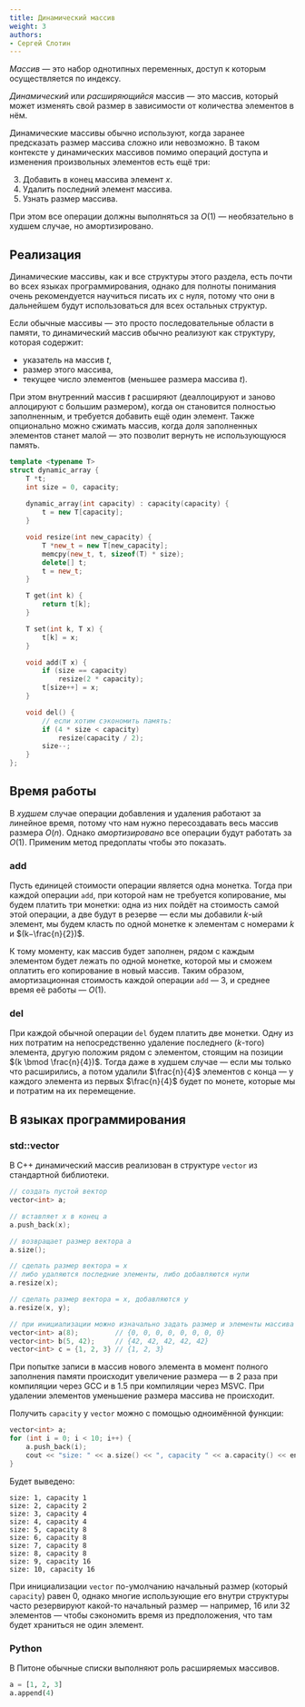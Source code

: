 ```yaml
---
title: Динамический массив
weight: 3
authors:
- Сергей Слотин
---
```


*Массив* — это набор однотипных переменных, доступ к которым осуществляется по индексу.

*Динамический* или *расширяющийся* массив — это массив, который может изменять свой размер в зависимости от количества элементов в нём.

Динамические массивы обычно используют, когда заранее предсказать размер массива сложно или невозможно. В таком контексте у динамических массивов помимо операций доступа и изменения произвольных элементов есть ещё три:

3. Добавить в конец массива элемент $x$.
4. Удалить последний элемент массива.
5. Узнать размер массива.

При этом все операции должны выполняться за $O(1)$ — необязательно в худшем случае, но амортизировано.

## Реализация

Динамические массивы, как и все структуры этого раздела, есть почти во всех языках программирования, однако для полноты понимания очень рекомендуется научиться писать их с нуля, потому что они в дальнейшем будут использоваться для всех остальных структур.

Если обычные массивы — это просто последовательные области в памяти, то динамический массив обычно реализуют как структуру, которая содержит:

- указатель на массив $t$,
- размер этого массива,
- текущее число элементов (меньшее размера массива $t$).

При этом внутренний массив $t$ расширяют (деаллоцируют и заново аллоцируют с большим размером), когда он становится полностью заполненным, и требуется добавить ещё один элемент. Также опционально можно сжимать массив, когда доля заполненных элементов станет малой — это позволит вернуть не использующуюся память.

```cpp
template <typename T>
struct dynamic_array {
    T *t;
    int size = 0, capacity;
    
    dynamic_array(int capacity) : capacity(capacity) {
        t = new T[capacity];
    }

    void resize(int new_capacity) {
        T *new_t = new T[new_capacity];
        memcpy(new_t, t, sizeof(T) * size);
        delete[] t;
        t = new_t;
    }

    T get(int k) {
        return t[k];
    }

    T set(int k, T x) {
        t[k] = x;
    }

    void add(T x) {
        if (size == capacity)
            resize(2 * capacity);
        t[size++] = x;
    }

    void del() {
        // если хотим сэкономить память:
        if (4 * size < capacity)
            resize(capacity / 2);
        size--;
    }
};
```

## Время работы

В *худшем* случае операции добавления и удаления работают за линейное время, потому что нам нужно пересоздавать весь массив размера $O(n)$. Однако *амортизировано* все операции будут работать за $O(1)$. Применим метод предоплаты чтобы это показать.

### add

Пусть единицей стоимости операции является одна монетка. Тогда при каждой операции `add`, при которой нам не требуется копирование, мы будем платить три монетки: одна из них пойдёт на стоимость самой этой операции, а две будут в резерве — если мы добавили $k$-ый элемент, мы будем класть по одной монетке к элементам с номерами $k$ и $(k−\frac{n}{2})$.

К тому моменту, как массив будет заполнен, рядом с каждым элементом будет лежать по одной монетке, которой мы и сможем оплатить его копирование в новый массив. Таким образом, амортизационная стоимость каждой операции `add` — 3, и среднее время её работы — $O(1)$.

### del

При каждой обычной операции `del` будем платить две монетки. Одну из них потратим на непосредственно удаление последнего ($k$-того) элемента, другую положим рядом с элементом, стоящим на позиции $(k \bmod \frac{n}{4})$. Тогда даже в худшем случае — если мы только что расширились, а потом удалили $\frac{n}{4}$ элементов с конца — у каждого элемента из первых $\frac{n}{4}$ будет по монете, которые мы и потратим на их перемещение.

## В языках программирования

### std::vector

В С++ динамический массив реализован в структуре `vector` из стандартной библиотеки.

```cpp
// создать пустой вектор
vector<int> a;

// вставляет x в конец a
a.push_back(x);

// возвращает размер вектора а
a.size();

// сделать размер вектора = x
// либо удаляются последние элементы, либо добавляются нули
a.resize(x);

// сделать размер вектора = x, добавляются y
a.resize(x, y);

// при инициализации можно изначально задать размер и элементы массива
vector<int> a(8);         // {0, 0, 0, 0, 0, 0, 0, 0}
vector<int> b(5, 42);     // {42, 42, 42, 42, 42}
vector<int> c = {1, 2, 3} // {1, 2, 3}
```

При попытке записи в массив нового элемента в момент полного заполнения памяти происходит увеличение размера — в 2 раза при компиляции через GCC и в 1.5 при компиляции через MSVC. При удалении элементов уменьшение размера массива не происходит.

Получить `capacity` у `vector` можно с помощью одноимённой функции:


```cpp
vector<int> a;
for (int i = 0; i < 10; i++) {
    a.push_back(i);
    cout << "size: " << a.size() << ", capacity " << a.capacity() << endl;
}
```

Будет выведено:

```
size: 1, capacity 1
size: 2, capacity 2
size: 3, capacity 4
size: 4, capacity 4
size: 5, capacity 8
size: 6, capacity 8
size: 7, capacity 8
size: 8, capacity 8
size: 9, capacity 16
size: 10, capacity 16
```

При инициализации `vector` по-умолчанию начальный размер (который `capacity`) равен 0, однако многие использующие его внутри структуры часто резервируют какой-то начальный размер — например, 16 или 32 элементов — чтобы сэкономить  время из предположения, что там будет храниться не один элемент.

### Python

В Питоне обычные списки выполняют роль расширяемых массивов.

```python
a = [1, 2, 3]
a.append(4)
```
